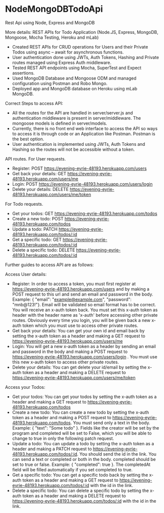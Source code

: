 # NodeMongoDBTodoApi
Rest Api using Node, Express and MongoDB

More details:
REST APIs for Todo Application  (Node.JS, Express, MongoDB, Mongoose, Mocha Testing, Heroku and mLab)
* Created REST APIs for CRUD operations for Users and their Private Todos using async – await for asynchronous functions.
* User authentication done using JWTs, Auth Tokens, Hashing and Private routes managed using Express Auth middleware.
* Tested REST API endpoints using Mocha, SuperTest and Expect assertions.
* Used MongoDB Database and Mongoose ODM and managed configuration using Postman and Robo Mongo.
* Deployed app and MongoDB database on Heroku using mLab MongoDB.


Correct Steps to access API:
* All the routes for the API are handled in server/server.js and authentication middleware is present in server/middleware. The mongoose models is defined in server/models.
* Currently, there is no front end web interface to access the API so ways to access it is through code or an Application like Postman. Postman is the best option.
* User authentication is implemented using JWTs, Auth Tokens and Hashing so the routes will not be accessible without a token.

API routes.
For User requests.
* Register: POST https://evening-eyrie-48193.herokuapp.com/users
* Get back your details: GET https://evening-eyrie-48193.herokuapp.com/users/me
* Login: POST https://evening-eyrie-48193.herokuapp.com/users/login
* Delete your details: DELETE https://evening-eyrie-48193.herokuapp.com/users/me/token

For Todo requests.
* Get your todos: GET https://evening-eyrie-48193.herokuapp.com/todos
* Create a new todo: POST https://evening-eyrie-48193.herokuapp.com/todos
* Update a todo: PATCH https://evening-eyrie-48193.herokuapp.com/todos/:id
* Get a specific todo: GET https://evening-eyrie-48193.herokuapp.com/todos/:id
* Delete a specific todo: DELETE https://evening-eyrie-48193.herokuapp.com/todos/:id

Further guides to access API are as follows:

Access User details:

* Register: In order to access a token, you must first register at https://evening-eyrie-48193.herokuapp.com/users
and by making a POST request to this url and send an email and password in the body.
Example:
{ "email": "example@example.com", "password": "mnb@123!"}. Email will be validated so email format has to be correct. You will receive an x-auth token back. You must set this x-auth token as header with the header name as 'x-auth' before accessing other private routes. Obviously every time you login, you will be given back a new x-auth token which you must use to access other private routes.
* Get back your details: You can get your own id and email back by setting the x-auth token as a header and making a GET request to https://evening-eyrie-48193.herokuapp.com/users/me
* Login: You will get a new x-auth token as a header by sending an email and password in the body and making a POST request to https://evening-eyrie-48193.herokuapp.com/users/login . You must use this new x-auth token to access other private routes.
* Delete your details: You can get delete your id/email by setting the x-auth token as a header and making a DELETE request to https://evening-eyrie-48193.herokuapp.com/users/me/token

Access your Todos:

* Get your todos: You can get your todos by setting the x-auth token as a header and making a GET request to https://evening-eyrie-48193.herokuapp.com/todos
* Create a new todo: You can create a new todo by setting the x-auth token as a header and making a POST request to https://evening-eyrie-48193.herokuapp.com/todos. You must send only a text in the body. Example:
{ "text": "Some todo" }. Fields like the creator will be set by the program and completed will be set to False, which you will be able to change to true in only the following patch request.
* Update a todo: You can update a todo by setting the x-auth token as a header and making a PATCH request to https://evening-eyrie-48193.herokuapp.com/todos/:id. You should send the id in the link. You can send a text or completed or both in the body. completed should be set to true or false. Example: { "completed": true }. The completedAt field will be filled automatically if you set completed to true.
* Get a specific todo: You can get a specific todo back by setting the x-auth token as a header and making a GET request to https://evening-eyrie-48193.herokuapp.com/todos/:id with the id in the link.
* Delete a specific todo: You can delete a specific todo by setting the x-auth token as a header and making a DELETE request to https://evening-eyrie-48193.herokuapp.com/todos/:id with the id in the link.

